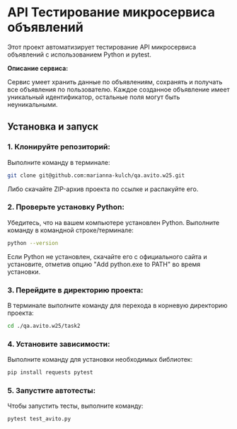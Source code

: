 # API Тестирование микросервиса объявлений

Этот проект автоматизирует тестирование API микросервиса объявлений с использованием Python и pytest.

**Описание сервиса:**

Сервис умеет хранить данные по объявлениям, сохранять и получать все объявления по пользователю. Каждое созданное объявление имеет уникальный идентификатор, остальные поля могут быть неуникальными.

## Установка и запуск

### 1. Клонируйте репозиторий:
Выполните команду в терминале:
```bash
git clone git@github.com:marianna-kulch/qa.avito.w25.git
```
Либо скачайте ZIP-архив проекта по ссылке и распакуйте его.

### 2. Проверьте установку Python:

Убедитесь, что на вашем компьютере установлен Python. Выполните команду в командной строке/терминале:
```bash
python --version
```

Если Python не установлен, скачайте его с официального сайта и установите, отметив опцию "Add python.exe to PATH" во время установки.

### 3. Перейдите в директорию проекта:

В терминале выполните команду для перехода в корневую директорию проекта:
```bash
cd ./qa.avito.w25/task2
```

### 4. Установите зависимости:

Выполните команду для установки необходимых библиотек:
```bash
pip install requests pytest
```

### 5. Запустите автотесты:

Чтобы запустить тесты, выполните команду:
```bash
pytest test_avito.py
```
